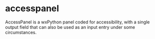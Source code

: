 # accesspanel
AccessPanel is a wxPython panel coded for accessibility, with a single output field that can also be used as an input entry under some circumstances.
